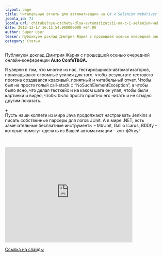 ```yaml
---
layout: page
title: Читабельные отчеты для автоматизации на C# и Selenium Webdriver (Gallio Automation Platform + BDDfy)
joomla_id: 73
joomla_url: chitabelnye-otchety-dlya-avtomatizatsii-na-c-i-selenium-webdriver-gallio-automation-platform-bddfy
date: 2012-12-17 10:11:54.000000000 +04:00
author: Super User
teaser: Публикуем доклад Дмитрия Жария с прошедшей осенью очередной онлайн-конференции Auto ConfeT&QA.
category: Статьи
---
```

<p>Публикуем доклад Дмитрия Жария с прошедшей осенью очередной онлайн-конференции <strong>Auto ConfeT&amp;QA.</strong></p>
<p>Я уверен в том, что многие из нас, тестировщиков-автоматизаторов, прикладывают огромные усилия для того, чтобы результате тестового прогона создавался красивый, понятный и читабельный отчет. Чтобы был не просто голый call-stack c “NoSuchElementException”, а чтобы было ясно, что делал тесткейс и на каком шаге он упал, чтобы были картинки и видео, чтобы было просто приятно его читать и не стыдно другим показать.</p>
<p>+<br />Пусть наши коллеги из мира Java продолжают настраивать Jenkins и писать собственные парсеры для логов JUnit. А в мире .NET, есть замечательные бесплатные инструменты – MbUnit, Gallio Icarus, BDDfy – которые помогут сделать из Вашей автоматизации – кон-фЭтку! </p>
<p> </p>
<p><iframe src="http://www.youtube.com/embed/VH4heMOuTEU" frameborder="0" width="420" height="315"></iframe></p>
<p><a href="http://www.slideshare.net/dzhariy/c-gallio-bddfy">Ссылка на слайды</a></p>
